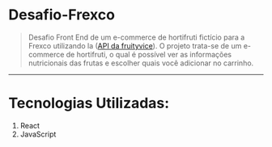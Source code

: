 # Desafio-Frexco

> Desafio Front End de um e-commerce de hortifruti fictício para a Frexco utilizando la ([API da fruityvice](<[https://www.fruityvice.com/doc/index.html](https://www.fruityvice.com/doc/index.html)>)). O projeto trata-se de um e-commerce de hortifruti, o qual é possível ver as informações nutricionais das frutas e escolher quais você adicionar no carrinho.

---

# Tecnologias Utilizadas:

1. React
2. JavaScript
